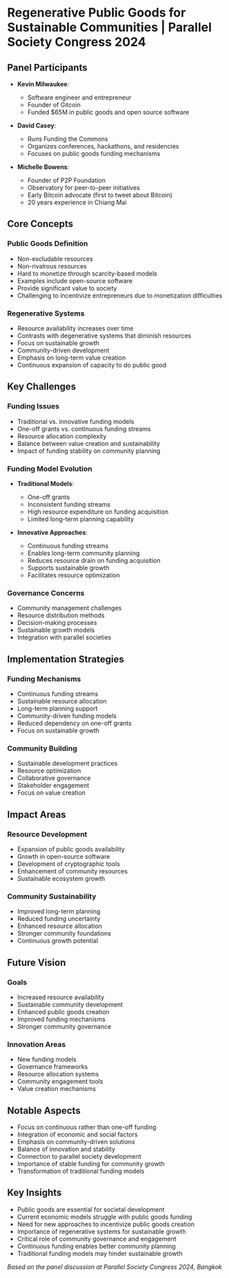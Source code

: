 # Regenerative Public Goods for Sustainable Communities | Parallel Society Congress 2024

## Panel Participants
- **Kevin Milwaukee**:
  - Software engineer and entrepreneur
  - Founder of Gitcoin
  - Funded $65M in public goods and open source software
  
- **David Casey**:
  - Runs Funding the Commons
  - Organizes conferences, hackathons, and residencies
  - Focuses on public goods funding mechanisms

- **Michelle Bowens**:
  - Founder of P2P Foundation
  - Observatory for peer-to-peer initiatives
  - Early Bitcoin advocate (first to tweet about Bitcoin)
  - 20 years experience in Chiang Mai

## Core Concepts

### Public Goods Definition
- Non-excludable resources
- Non-rivalrous resources
- Hard to monetize through scarcity-based models
- Examples include open-source software
- Provide significant value to society
- Challenging to incentivize entrepreneurs due to monetization difficulties

### Regenerative Systems
- Resource availability increases over time
- Contrasts with degenerative systems that diminish resources
- Focus on sustainable growth
- Community-driven development
- Emphasis on long-term value creation
- Continuous expansion of capacity to do public good

## Key Challenges

### Funding Issues
- Traditional vs. innovative funding models
- One-off grants vs. continuous funding streams
- Resource allocation complexity
- Balance between value creation and sustainability
- Impact of funding stability on community planning

### Funding Model Evolution
- **Traditional Models**:
  - One-off grants
  - Inconsistent funding streams
  - High resource expenditure on funding acquisition
  - Limited long-term planning capability
  
- **Innovative Approaches**:
  - Continuous funding streams
  - Enables long-term community planning
  - Reduces resource drain on funding acquisition
  - Supports sustainable growth
  - Facilitates resource optimization

### Governance Concerns
- Community management challenges
- Resource distribution methods
- Decision-making processes
- Sustainable growth models
- Integration with parallel societies

## Implementation Strategies

### Funding Mechanisms
- Continuous funding streams
- Sustainable resource allocation
- Long-term planning support
- Community-driven funding models
- Reduced dependency on one-off grants
- Focus on sustainable growth

### Community Building
- Sustainable development practices
- Resource optimization
- Collaborative governance
- Stakeholder engagement
- Focus on value creation

## Impact Areas

### Resource Development
- Expansion of public goods availability
- Growth in open-source software
- Development of cryptographic tools
- Enhancement of community resources
- Sustainable ecosystem growth

### Community Sustainability
- Improved long-term planning
- Reduced funding uncertainty
- Enhanced resource allocation
- Stronger community foundations
- Continuous growth potential

## Future Vision

### Goals
- Increased resource availability
- Sustainable community development
- Enhanced public goods creation
- Improved funding mechanisms
- Stronger community governance

### Innovation Areas
- New funding models
- Governance frameworks
- Resource allocation systems
- Community engagement tools
- Value creation mechanisms

## Notable Aspects
- Focus on continuous rather than one-off funding
- Integration of economic and social factors
- Emphasis on community-driven solutions
- Balance of innovation and stability
- Connection to parallel society development
- Importance of stable funding for community growth
- Transformation of traditional funding models

## Key Insights
- Public goods are essential for societal development
- Current economic models struggle with public goods funding
- Need for new approaches to incentivize public goods creation
- Importance of regenerative systems for sustainable growth
- Critical role of community governance and engagement
- Continuous funding enables better community planning
- Traditional funding models may hinder sustainable growth

*Based on the panel discussion at Parallel Society Congress 2024, Bangkok* 